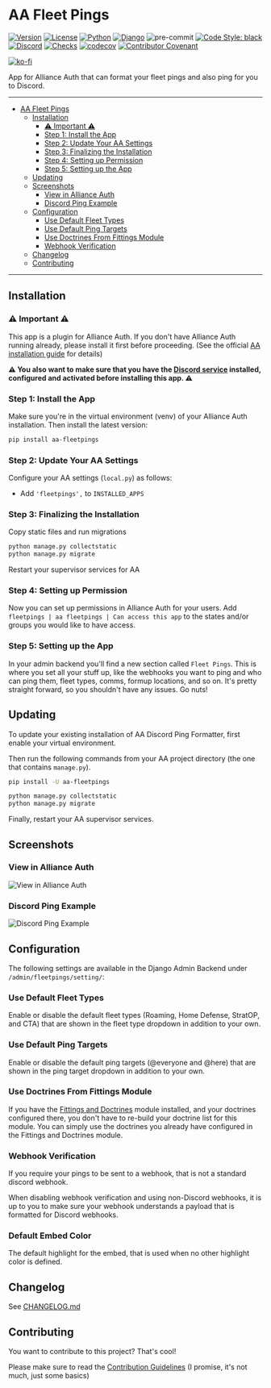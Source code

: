 # AA Fleet Pings

[![Version](https://img.shields.io/pypi/v/aa-fleetpings?label=release)](https://pypi.org/project/aa-fleetpings/)
[![License](https://img.shields.io/github/license/ppfeufer/aa-fleetpings)](https://github.com/ppfeufer/aa-fleetpings/blob/master/LICENSE)
[![Python](https://img.shields.io/pypi/pyversions/aa-fleetpings)](https://pypi.org/project/aa-fleetpings/)
[![Django](https://img.shields.io/pypi/djversions/aa-fleetpings?label=django)](https://pypi.org/project/aa-fleetpings/)
![pre-commit](https://img.shields.io/badge/pre--commit-enabled-brightgreen?logo=pre-commit&logoColor=white)
[![Code Style: black](https://img.shields.io/badge/code%20style-black-000000.svg)](http://black.readthedocs.io/en/latest/)
[![Discord](https://img.shields.io/discord/790364535294132234?label=discord)](https://discord.gg/zmh52wnfvM)
[![Checks](https://github.com/ppfeufer/aa-fleetpings/actions/workflows/automated-checks.yml/badge.svg)](https://github.com/ppfeufer/aa-fleetpings/actions/workflows/automated-checks.yml)
[![codecov](https://codecov.io/gh/ppfeufer/aa-fleetpings/branch/master/graph/badge.svg?token=9I6HQB6W6J)](https://codecov.io/gh/ppfeufer/aa-fleetpings)
[![Contributor Covenant](https://img.shields.io/badge/Contributor%20Covenant-2.1-4baaaa.svg)](https://github.com/ppfeufer/aa-fleetpings/blob/master/CODE_OF_CONDUCT.md)

[![ko-fi](https://ko-fi.com/img/githubbutton_sm.svg)](https://ko-fi.com/N4N8CL1BY)

App for Alliance Auth that can format your fleet pings and also ping for you to
Discord.

---

<!-- TOC -->
* [AA Fleet Pings](#aa-fleet-pings)
  * [Installation](#installation)
    * [⚠️ Important ⚠️](#-important-)
    * [Step 1: Install the App](#step-1-install-the-app)
    * [Step 2: Update Your AA Settings](#step-2-update-your-aa-settings)
    * [Step 3: Finalizing the Installation](#step-3-finalizing-the-installation)
    * [Step 4: Setting up Permission](#step-4-setting-up-permission)
    * [Step 5: Setting up the App](#step-5-setting-up-the-app)
  * [Updating](#updating)
  * [Screenshots](#screenshots)
    * [View in Alliance Auth](#view-in-alliance-auth)
    * [Discord Ping Example](#discord-ping-example)
  * [Configuration](#configuration)
    * [Use Default Fleet Types](#use-default-fleet-types)
    * [Use Default Ping Targets](#use-default-ping-targets)
    * [Use Doctrines From Fittings Module](#use-doctrines-from-fittings-module)
    * [Webhook Verification](#webhook-verification)
  * [Changelog](#changelog)
  * [Contributing](#contributing)
<!-- TOC -->

---


## Installation

### ⚠️ Important ⚠️

This app is a plugin for Alliance Auth. If you don't have Alliance Auth running already,
please install it first before proceeding. (See the official [AA installation guide]
for details)

**⚠️ You also want to make sure that you have the [Discord service] installed,
configured and activated before installing this app. ⚠️**

### Step 1: Install the App

Make sure you're in the virtual environment (venv) of your Alliance Auth installation.
Then install the latest version:

```bash
pip install aa-fleetpings
```

### Step 2: Update Your AA Settings

Configure your AA settings (`local.py`) as follows:

- Add `'fleetpings',` to `INSTALLED_APPS`


### Step 3: Finalizing the Installation

Copy static files and run migrations

```bash
python manage.py collectstatic
python manage.py migrate
```

Restart your supervisor services for AA

### Step 4: Setting up Permission

Now you can set up permissions in Alliance Auth for your users.
Add ``fleetpings | aa fleetpings | Can access this app`` to the states and/or
groups you would like to have access.

### Step 5: Setting up the App

In your admin backend you'll find a new section called `Fleet Pings`.
This is where you set all your stuff up, like the webhooks you want to ping and who
can ping them, fleet types, comms, formup locations, and so on. It's pretty straight
forward, so you shouldn't have any issues. Go nuts!


## Updating

To update your existing installation of AA Discord Ping Formatter, first enable your
virtual environment.

Then run the following commands from your AA project directory (the one that
contains `manage.py`).

```bash
pip install -U aa-fleetpings

python manage.py collectstatic
python manage.py migrate
```

Finally, restart your AA supervisor services.


## Screenshots

### View in Alliance Auth

![View in Alliance Auth](https://raw.githubusercontent.com/ppfeufer/aa-fleetpings/master/fleetpings/docs/images/aa-view.jpg "View in Alliance Auth")


### Discord Ping Example

![Discord Ping Example](https://raw.githubusercontent.com/ppfeufer/aa-fleetpings/master/fleetpings/docs/images/discord-ping.jpg "Discord Ping Example")


## Configuration

The following settings are available in the Django Admin Backend under
`/admin/fleetpings/setting/`:


### Use Default Fleet Types

Enable or disable the default fleet types (Roaming, Home Defense, StratOP, and CTA)
that are shown in the fleet type dropdown in addition to your own.


### Use Default Ping Targets

Enable or disable the default ping targets (@everyone and @here) that are shown in
the ping target dropdown in addition to your own.


### Use Doctrines From Fittings Module

If you have the [Fittings and Doctrines] module installed, and your doctrines
configured there, you don't have to re-build your doctrine list for this module. You
can simply use the doctrines you already have configured in the Fittings and
Doctrines module.


### Webhook Verification

If you require your pings to be sent to a webhook, that is not a standard discord
webhook.

When disabling webhook verification and using non-Discord webhooks, it is up to you
to make sure your webhook understands a payload that is formatted for Discord webhooks.


### Default Embed Color

The default highlight for the embed, that is used when no other highlight color is
defined.


## Changelog

See [CHANGELOG.md](https://github.com/ppfeufer/aa-fleetpings/blob/master/CHANGELOG.md)


## Contributing

You want to contribute to this project? That's cool!

Please make sure to read the [Contribution Guidelines](https://github.com/ppfeufer/aa-fleetpings/blob/master/CONTRIBUTING.md)
(I promise, it's not much, just some basics)


<!-- URLs -->
[Fittings and Doctrines]: https://gitlab.com/colcrunch/fittings "Fittings and Doctrines"
[Discord service]: https://allianceauth.readthedocs.io/en/latest/features/services/discord.html "Discord service"
[AA installation guide]: https://allianceauth.readthedocs.io/en/latest/installation/allianceauth.html "AA installation guide"
